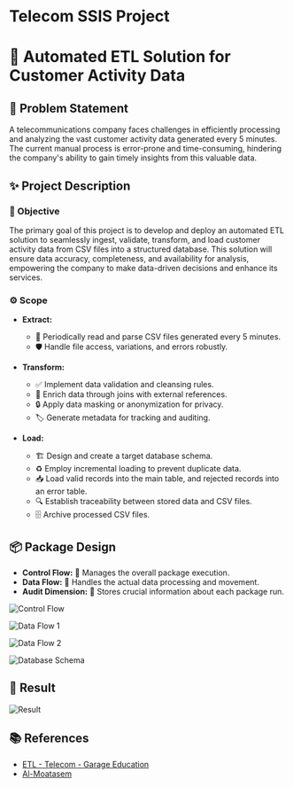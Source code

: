 # Telecom SSIS Project
# 🚀 Automated ETL Solution for Customer Activity Data 

## 🧐 Problem Statement

A telecommunications company faces challenges in efficiently processing and analyzing the vast customer activity data generated every 5 minutes. The current manual process is error-prone and time-consuming, hindering the company's ability to gain timely insights from this valuable data.

## ✨ Project Description

### 🎯 Objective

The primary goal of this project is to develop and deploy an automated ETL solution to seamlessly ingest, validate, transform, and load customer activity data from CSV files into a structured database. This solution will ensure data accuracy, completeness, and availability for analysis, empowering the company to make data-driven decisions and enhance its services.

### ⚙️ Scope

* **Extract:**
    * 🔄 Periodically read and parse CSV files generated every 5 minutes.
    * 🛡️ Handle file access, variations, and errors robustly.

* **Transform:**
    * ✅ Implement data validation and cleansing rules.
    * 🔗 Enrich data through joins with external references.
    * 🔒 Apply data masking or anonymization for privacy.
    * 🏷️ Generate metadata for tracking and auditing.

* **Load:**
    * 🏗️ Design and create a target database schema.
    * ♻️ Employ incremental loading to prevent duplicate data.
    * 📥 Load valid records into the main table, and rejected records into an error table.
    * 🔍 Establish traceability between stored data and CSV files.
    * 🗄️ Archive processed CSV files.

## 📦 Package Design

* **Control Flow:** 🧠 Manages the overall package execution.
* **Data Flow:** 🔀 Handles the actual data processing and movement.
* **Audit Dimension:** 📝 Stores crucial information about each package run.

![Control Flow](https://github.com/user-attachments/assets/02b695ee-104d-447d-91f5-ea08e21169fa)

![Data Flow 1](https://github.com/user-attachments/assets/e3a6f43a-de61-4ba6-8450-1d7b57bdfe19)

![Data Flow 2](https://github.com/user-attachments/assets/382c1c72-e2b9-45b6-a31a-6f4b95714eaa)

![Database Schema](https://github.com/user-attachments/assets/92e4f44b-f3bd-4aa9-ae76-1f86e572fa2e)

## 🎉 Result

![Result](https://github.com/user-attachments/assets/f5f091bf-b835-478e-8b23-c3c09e190a50)

## 📚 References

* [ETL - Telecom - Garage Education](https://docs.google.com/document/d/1CsG6QS6Hh-T6x-luJoGlx2eJq6CXvfbwKB7977bjc8o/edit)
* [Al-Moatasem](https://github.com/Al-Moatasem/ETL-Telecom-SSIS)

